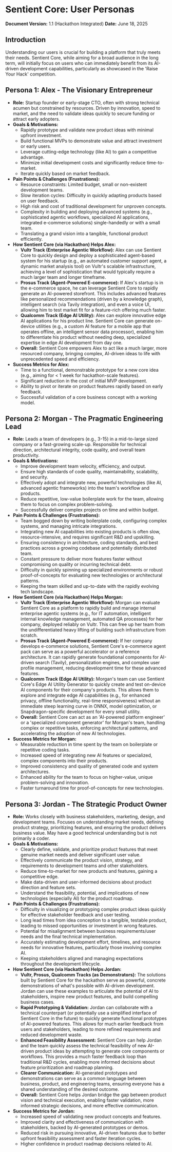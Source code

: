 # Sentient Core: User Personas

**Document Version:** 1.1 (Hackathon Integrated)
**Date:** June 18, 2025

## Introduction

Understanding our users is crucial for building a platform that truly meets their needs. Sentient Core, while aiming for a broad audience in the long term, will initially focus on users who can immediately benefit from its AI-driven development capabilities, particularly as showcased in the 'Raise Your Hack' competition.

## Persona 1: Alex - The Visionary Entrepreneur

*   **Role:** Startup founder or early-stage CTO, often with strong technical acumen but constrained by resources. Driven by innovation, speed to market, and the need to validate ideas quickly to secure funding or attract early adopters.
*   **Goals & Motivations:**
    *   Rapidly prototype and validate new product ideas with minimal upfront investment.
    *   Build functional MVPs to demonstrate value and attract investment or early users.
    *   Leverage cutting-edge technology (like AI) to gain a competitive advantage.
    *   Minimize initial development costs and significantly reduce time-to-market.
    *   Iterate quickly based on market feedback.
*   **Pain Points & Challenges (Frustrations):**
    *   Resource constraints: Limited budget, small or non-existent development teams.
    *   Slow iteration cycles: Difficulty in quickly adapting products based on user feedback.
    *   High risk and cost of traditional development for unproven concepts.
    *   Complexity in building and deploying advanced systems (e.g., sophisticated agentic workflows, specialized AI applications, integrated e-commerce solutions) single-handedly or with a small team.
    *   Translating a grand vision into a tangible, functional product efficiently.
*   **How Sentient Core (via Hackathon) Helps Alex:**
    *   **Vultr Track (Enterprise Agentic Workflow):** Alex can use Sentient Core to quickly design and deploy a sophisticated agent-based system for his startup (e.g., an automated customer support agent, a dynamic market analysis tool) on Vultr's scalable infrastructure, achieving a level of sophistication that would typically require a much larger team and longer timeframe.
    *   **Prosus Track (Agent-Powered E-commerce):** If Alex's startup is in the e-commerce space, he can leverage Sentient Core to rapidly generate an AI-powered storefront. This includes advanced features like personalized recommendations (driven by a knowledge graph), intelligent search (via Tavily integration), and even a voice UI, allowing him to test market fit for a feature-rich offering much faster.
    *   **Qualcomm Track (Edge AI Utility):** Alex can explore innovative edge AI applications for his product line. Sentient Core can generate on-device utilities (e.g., a custom AI feature for a mobile app that operates offline, an intelligent sensor data processor), enabling him to differentiate his product without needing deep, specialized expertise in edge AI development from day one.
    *   **Overall:** Sentient Core empowers Alex to act like a much larger, more resourced company, bringing complex, AI-driven ideas to life with unprecedented speed and efficiency.
*   **Success Metrics for Alex:**
    *   Time to a functional, demonstrable prototype for a new core idea (e.g., aiming for < 1 week for hackathon-scale features).
    *   Significant reduction in the cost of initial MVP development.
    *   Ability to pivot or iterate on product features rapidly based on early feedback.
    *   Successful validation of a core business concept with a working model.

## Persona 2: Morgan - The Pragmatic Engineering Lead

*   **Role:** Leads a team of developers (e.g., 3-15) in a mid-to-large sized company or a fast-growing scale-up. Responsible for technical direction, architectural integrity, code quality, and overall team productivity.
*   **Goals & Motivations:**
    *   Improve development team velocity, efficiency, and output.
    *   Ensure high standards of code quality, maintainability, scalability, and security.
    *   Effectively adopt and integrate new, powerful technologies (like AI, advanced agentic frameworks) into the team's workflow and products.
    *   Reduce repetitive, low-value boilerplate work for the team, allowing them to focus on complex problem-solving.
    *   Successfully deliver complex projects on time and within budget.
*   **Pain Points & Challenges (Frustrations):**
    *   Team bogged down by writing boilerplate code, configuring complex systems, and managing intricate integrations.
    *   Integrating new AI capabilities into existing products is often slow, resource-intensive, and requires significant R&D and upskilling.
    *   Ensuring consistency in architecture, coding standards, and best practices across a growing codebase and potentially distributed team.
    *   Constant pressure to deliver more features faster without compromising on quality or incurring technical debt.
    *   Difficulty in quickly spinning up specialized environments or robust proof-of-concepts for evaluating new technologies or architectural patterns.
    *   Keeping the team skilled and up-to-date with the rapidly evolving tech landscape.
*   **How Sentient Core (via Hackathon) Helps Morgan:**
    *   **Vultr Track (Enterprise Agentic Workflow):** Morgan can evaluate Sentient Core as a platform to rapidly build and manage internal enterprise agentic systems (e.g., for IT automation, intelligent internal knowledge management, automated QA processes) for her company, deployed reliably on Vultr. This can free up her team from the undifferentiated heavy lifting of building such infrastructure from scratch.
    *   **Prosus Track (Agent-Powered E-commerce):** If her company develops e-commerce solutions, Sentient Core's e-commerce agent pack can serve as a powerful accelerator or a reference architecture. It can rapidly generate foundational components for AI-driven search (Tavily), personalization engines, and complex user profile management, reducing development time for these advanced features.
    *   **Qualcomm Track (Edge AI Utility):** Morgan's team can use Sentient Core's Edge AI Utility Generator to quickly create and test on-device AI components for their company's products. This allows them to explore and integrate edge AI capabilities (e.g., for enhanced privacy, offline functionality, real-time responsiveness) without an immediate steep learning curve in ONNX, model optimization, or Snapdragon-specific development for every small utility.
    *   **Overall:** Sentient Core can act as an 'AI-powered platform engineer' or a 'specialized component generator' for Morgan's team, handling complex or repetitive tasks, enforcing architectural patterns, and accelerating the adoption of new AI technologies.
*   **Success Metrics for Morgan:**
    *   Measurable reduction in time spent by the team on boilerplate or repetitive coding tasks.
    *   Increased speed of integrating new AI features or specialized, complex components into their products.
    *   Improved consistency and quality of generated code and system architectures.
    *   Enhanced ability for the team to focus on higher-value, unique problem-solving and innovation.
    *   Faster turnaround time for proof-of-concepts for new technologies.

## Persona 3: Jordan - The Strategic Product Owner

*   **Role:** Works closely with business stakeholders, marketing, design, and development teams. Focuses on understanding market needs, defining product strategy, prioritizing features, and ensuring the product delivers business value. May have a good technical understanding but is not primarily a coder.
*   **Goals & Motivations:**
    *   Clearly define, validate, and prioritize product features that meet genuine market needs and deliver significant user value.
    *   Effectively communicate the product vision, strategy, and requirements to development teams and other stakeholders.
    *   Reduce time-to-market for new products and features, gaining a competitive edge.
    *   Make data-driven and user-informed decisions about product direction and feature sets.
    *   Understand the feasibility, potential, and implications of new technologies (especially AI) for the product roadmap.
*   **Pain Points & Challenges (Frustrations):**
    *   Difficulty in visualizing or prototyping complex product ideas quickly for effective stakeholder feedback and user testing.
    *   Long lead times from idea conception to a tangible, testable product, leading to missed opportunities or investment in wrong features.
    *   Potential for misalignment between business requirements/user needs and the final technical implementation.
    *   Accurately estimating development effort, timelines, and resource needs for innovative features, particularly those involving complex AI.
    *   Keeping stakeholders aligned and managing expectations throughout the development lifecycle.
*   **How Sentient Core (via Hackathon) Helps Jordan:**
    *   **Vultr, Prosus, Qualcomm Tracks (as Demonstrators):** The solutions built by Sentient Core for the hackathon serve as powerful, concrete demonstrations of what's possible with AI-driven development. Jordan can use these examples to articulate the potential of AI to stakeholders, inspire new product features, and build compelling business cases.
    *   **Rapid Prototyping & Validation:** Jordan can collaborate with a technical counterpart (or potentially use a simplified interface of Sentient Core in the future) to quickly generate functional prototypes of AI-powered features. This allows for much earlier feedback from users and stakeholders, leading to more refined requirements and reduced development waste.
    *   **Enhanced Feasibility Assessment:** Sentient Core can help Jordan and the team quickly assess the technical feasibility of new AI-driven product ideas by attempting to generate core components or workflows. This provides a much faster feedback loop than traditional R&D cycles, enabling more informed decisions about feature prioritization and roadmap planning.
    *   **Clearer Communication:** AI-generated prototypes and demonstrations can serve as a common language between business, product, and engineering teams, ensuring everyone has a shared understanding of the desired outcome.
    *   **Overall:** Sentient Core helps Jordan bridge the gap between product vision and technical execution, enabling faster validation, more informed strategic decisions, and more effective communication.
*   **Success Metrics for Jordan:**
    *   Increased speed of validating new product concepts and features.
    *   Improved clarity and effectiveness of communication with stakeholders, backed by AI-generated prototypes or demos.
    *   Reduced risk in pursuing innovative, AI-driven features due to better upfront feasibility assessment and faster iteration cycles.
    *   Higher confidence in product roadmap decisions related to AI.